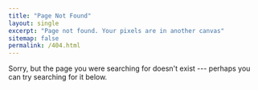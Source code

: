 ```yaml
---
title: "Page Not Found"
layout: single
excerpt: "Page not found. Your pixels are in another canvas"
sitemap: false
permalink: /404.html
---
```


Sorry, but the page you were searching for doesn't exist --- perhaps you can try searching for it below.

<script type="text/javascript">
  var GOOG_FIXURL_LANG = 'en';
  var GOOG_FIXURL_SITE = '{{ site.url }}'
</script>
<script type="text/javascript"
  src="//linkhelp.clients.google.com/tbproxy/lh/wm/fixurl.js">
</script>